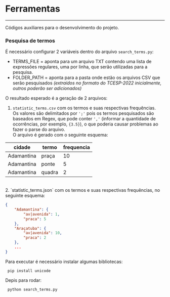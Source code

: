# Ferramentas
---

Códigos auxiliares para o desenvolvimento do projeto.

### **Pesquisa de termos**
  
É necessário configurar 2 variáveis dentro do arquivo `search_terms.py`:
- TERMS_FILE = aponta para um arquivo TXT contendo uma lista de expressões regulares, uma por linha, que serão utilizadas para a pesquisa.
- FOLDER_PATH = aponta para a pasta onde estão os arquivos CSV que serão pesquisados *(extraídos no formato do TCESP-2022 inicialmente, outros poderão ser adicionados)*

O resultado esperado é a geração de 2 arquivos:
1. `statistic_terms.csv` com os termos e suas respectivas frequências. <br>
Os valores são  delimitados por `';'` pois os termos pesquisados são baseados em Regex, que pode conter `','` (informar a quantidade de ocorrências, por exemplo, `{3.5}`), o que poderia causar problemas ao fazer o parse do arquivo.<br>
O arquivo é gerado com o seguinte esquema:

| cidade | termo | frequencia |
|--------|-------|------------|
| Adamantina | praça | 10 |
| Adamantina | ponte | 5 |
| Adamantina | quadra | 2 |
<br>
2. `statistic_terms.json` com os termos e suas respectivas frequências, no seguinte esquema:

```json
{
    "Adamantina": {
        "av|avenida": 1,
        "praca": 5
    },
    "Araçatuba": {
        "av|avenida": 10,
        "praca": 2
    },
    ...
}
```

Para executar é necessário instalar algumas bibliotecas:

<code> pip install unicode </code>

Depis para rodar:

<code> python search_terms.py </code>


